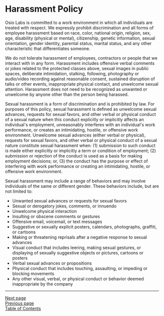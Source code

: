 # Harassment Policy
Osio Labs is committed to a work environment in which all individuals are treated with respect. We expressly prohibit discrimination and all forms of employee harassment based on race, color, national origin, religion, sex, age, disability (physical or mental), citizenship, genetic information, sexual orientation, gender identity, parental status, marital status, and any other characteristic that differentiates someone.

We do not tolerate harassment of employees, contractors or people that we interact with in any form. Harassment includes offensive verbal comments or jokes related to the protected classes above, sexual images in public spaces, deliberate intimidation, stalking, following, photography or audio/video recording against reasonable consent, sustained disruption of talks or other events, inappropriate physical contact, and unwelcome sexual attention. Harassment does not need to be recognized as unwanted or unwelcome by anyone other than the person being harassed.

Sexual harassment is a form of discrimination and is prohibited by law. For purposes of this policy, sexual harassment is defined as unwelcome sexual advances, requests for sexual favors, and other verbal or physical conduct of a sexual nature when this conduct explicitly or implicitly affects an individual's employment, unreasonably interferes with an individual's work performance, or creates an intimidating, hostile, or offensive work environment. Unwelcome sexual advances (either verbal or physical), requests for sexual favors, and other verbal or physical conduct of a sexual nature constitute sexual harassment when: (1) submission to such conduct is made either explicitly or implicitly a term or condition of employment; (2) submission or rejection of the conduct is used as a basis for making employment decisions; or, (3) the conduct has the purpose or effect of interfering with work performance or creating an intimidating, hostile, or offensive work environment.

Sexual harassment may include a range of behaviors and may involve individuals of the same or different gender. These behaviors include, but are not limited to:

- Unwanted sexual advances or requests for sexual favors
- Sexual or derogatory jokes, comments, or innuendo
- Unwelcome physical interaction
- Insulting or obscene comments or gestures
- Offensive email, voicemail, or text messages
- Suggestive or sexually explicit posters, calendars, photographs, graffiti, or cartoons
- Making or threatening reprisals after a negative response to sexual advances
- Visual conduct that includes leering, making sexual gestures, or displaying of sexually suggestive objects or pictures, cartoons or posters
- Verbal sexual advances or propositions
- Physical conduct that includes touching, assaulting, or impeding or blocking movements
- Any other visual, verbal, or physical conduct or behavior deemed inappropriate by the company

---
[Next page](04complaints.md)  
[Previous page](02diversity.md)  
[Table of Contents](../README.md#table-of-contents)

